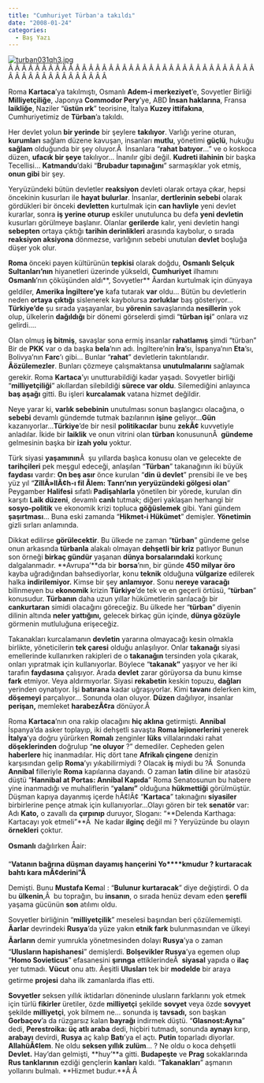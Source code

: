 ```yaml
---
title: "Cumhuriyet Türban'a takıldı"
date: "2008-01-24"
categories: 
  - Baş Yazı
---
```


[![turban031qh3.jpg](/uploads/2008/01/turban031qh3.jpg)](/uploads/2008/01/turban031qh3.jpg "turban031qh3.jpg")Â Â Â Â Â Â Â Â Â Â Â Â Â Â Â Â Â Â Â Â Â Â Â Â Â Â Â Â Â Â Â Â Â Â Â Â Â Â Â Â Â Â Â Â Â Â Â Â Â Â Â Â 

Roma **Kartaca**’ya takılmıştı, Osmanlı **Adem-i merkeziyet**’e, Sovyetler Birliği **Milliyetçiliğe**, Japonya **Commodor Pery**’ye, ABD **İnsan haklarına**, Fransa **laikliğe**, Naziler “**üstün ırk**” teorisine, İtalya **Kuzey ittifakına**, Cumhuriyetimiz de **Türban**’a takıldı.

Her devlet yolun **bir yerinde** bir şeylere **takılıyor**. Varlığı yerine oturan, **kurumları** sağlam düzene kavuşan, insanları **mutlu**, yönetimi **güçlü**, hukuğu **sağlam** olduğunda bir şey oluyor.Â  İnsanlara “**rahat batıyor**…” ve o koskoca düzen, **ufacık bir şeye** takılıyor… İnanılır gibi değil. **Kudreti ilahinin** bir başka Tecellisi… **Katmandu**’daki “**Brubadur tapınağını**” sarmaşıklar yok etmiş, **onun gibi** bir şey.

Yeryüzündeki bütün devletler **reaksiyon** devleti olarak ortaya çıkar, hepsi öncekinin kusurları ile **hayat bulurlar**. İnsanlar, **dertlerinin sebebi** olarak gördükleri bir önceki **devletten** kurtulmak için **can havliyle** yeni devlet kurarlar, sonra **iş yerine oturup** eskiler unutulunca bu defa **yeni devletin** kusurları görülmeye başlanır. Olanlar **gerilerde** kalır, yeni devletin hangi **sebepten** ortaya çıktığı **tarihin derinlikleri** arasında kaybolur, o sırada **reaksiyon aksiyona** dönmezse, varlığının sebebi unutulan **devlet** boşluğa düşer yok olur.

**Roma** önceki payen kültürünün **tepkisi** olarak doğdu, **Osmanlı Selçuk Sultanları’nın** hiyanetleri üzerinde yükseldi, **Cumhuriyet** ilhamını **Osmanlı**’nın çöküşünden aldı**, Sovyetler** Ãardan kurtulmak için dünyaya geldiler, **Amerika İngiltere’ye** kafa tutarak **var** oldu… Bütün bu devletlerin neden **ortaya çıktığı** sislenerek kaybolursa **zorluklar** baş gösteriyor…**Türkiye’de** şu sırada yaşayanlar, bu **yörenin** savaşlarında **nesillerin** yok olup, ülkelerin **dağıldığı** bir dönemi görselerdi şimdi “**türban işi**” onlara vız gelirdi….

Olan olmuş **iş bitmiş**, savaşlar sona ermiş insanlar **rahatlamış** şimdi “türban” Bir de **PKK** var o da başka **bela**’nın adı. İngiltere’nin **İra**’sı, İspanya’nın **Eta**’sı, Bolivya’nın **Farc**’ı gibi… Bunlar “**rahat**” devletlerin takıntılarıdır. **Ãözülemezler**. Bunları çözmeye çalışmaktansa **unutulmalarını** sağlamak gerekir. Roma **Kartaca**’yı unutturabildiği kadar yaşadı. Sovyetler birliği “**milliyetçiliği**” akıllardan silebildiği **sürece var oldu**. Silemediğini anlayınca **baş aşağı** gitti. Bu işleri **kurcalamak** vatana hizmet değildir.

Neye yarar ki, **varlık sebebinin** unutulması sonun başlangıcı olacağına, o **sebebi** devamlı gündemde tutmak bazılarının **işine** geliyor…**Gün** kazanıyorlar…**Türkiye**’de bir nesil **politikacılar** bunu **zekÃ¢** kuvvetiyle anladılar. İkide bir **laiklik** ve onun vitrini olan **türban** konusununÂ  **gündeme** gelmesinin başka bir **izah yolu** yoktur.

Türk siyasi **yaşamının**Â  şu yıllarda başlıca konusu olan ve gelecekte de **tarihçileri** pek meşgul edeceği, anlaşılan “**Türban**” takanağının iki büyük **faydası** vardır: **On beş asır** önce kurulan “**din ü devlet**” prensibi ile ve beş yüz yıl “**ZîllÃ»llÃ¢h-ı fil Âlem: Tanrı’nın yeryüzündeki gölgesi olan**” Peygamber **Halifesi** sıfatlı **Padişahlarla** yönetilen bir yörede, kurulan din karşıtı **Laik düzeni**, devamlı **canlı** tutmak; diğeri yaklaşan herhangi bir **sosyo-politik** ve ekonomik krizi topluca **göğüslemek** gibi. Yani gündem **şaşırtması**… Buna eski zamanda “**Hikmet-i Hükümet**” demişler. **Yönetimin** gizli sırları anlamında.

Dikkat edilirse **görülecektir**. Bu ülkede ne zaman “**türban**” gündeme gelse onun arkasında **türbanla** alakalı olmayan **dehşetli bir kriz** patlıyor Bunun son örneği **birkaç gündür** yaşanan **dünya borsalarındaki** korkunç dalgalanmadır. **Avrupa’**da bir **borsa**’nın, bir günde **450 milyar öro** kayba uğradığından bahsediyorlar, konu **teknik** olduğuna **vülgarize** edilerek halka **indirilemiyor.** Kimse bir şey **anlamıyor**. Sonu **nereye varacağı** bilinmeyen bu **ekonomik** krizin **Türkiye**’de tek ve en geçerli örtüsü, “**türban**” konusudur. **Türbanın** daha uzun yıllar hükümetlerin sarılacağı bir **cankurtaran** simidi olacağını göreceğiz. Bu ülkede her “**türban**” diyenin dilinin altında **neler yattığını,** gelecek birkaç gün içinde, **dünya gözüyle** görmenin mutluluğuna erişeceğiz.

Takanakları kurcalamanın **devletin** yararına olmayacağı kesin olmakla birlikte, yöneticilerin **tek çaresi** olduğu anlaşılıyor. Onlar **takanağı** siyasi emellerinde kullanırken rakipleri de o **takanağın** tersinden yola çıkarak, onları yıpratmak için kullanıyorlar. Böylece “**takanak”** yaşıyor ve her iki tarafın **faydasına** çalışıyor. Arada **devlet** zarar görüyorsa da bunu kimse **fark** etmiyor. Veya aldırmıyorlar. Siyasi **rekabetin** keskin topuzu, **dağları** yerinden oynatıyor. İşi **batırana** kadar uğraşıyorlar. Kimi **tavanı** delerken kim, **döşemeyi** parçalıyor… Sonunda olan oluyor. **Düzen** dağılıyor, insanlar **perişan,** memleket **harabezÃ¢ra** dönüyor.Â 

Roma **Kartaca**’nın ona rakip olacağını **hiç aklına** getirmişti. **Annibal** İspanya’da asker toplayıp, iki dehşetli savaşta **Roma lejionerlerini** yenerek **İtalya**’ya doğru yürürken **Romalı** zenginler **lüks** villalarındaki rahat **döşeklerinden** doğrulup “**ne oluyor** ?” demediler. Cepheden gelen **haberlere** hiç inanmadılar. Hiç dört tane **Afrikalı çingene** denizin karşısından gelip **Roma**’yı yıkabilirmiydi ? Olacak **iş** miydi bu ?Â  Sonunda **Annibal** filleriyle **Roma** kapılarına dayandı. O zaman **latin** diline bir atasözü düştü “**Hannibal at Portas: Annibal Kapıda**” Roma Senatosunun bu habere yine inanmadığı ve muhaliflerin “**yalanı”** olduğuna **hükmettiği** görülmüştür. Düşman kapıya dayanmış içerde hÃ¢lÃ¢ “**Kartaca**” takınağını **siyasiler** birbirlerine pençe atmak için kullanıyorlar…Olayı gören bir tek **senatör** var: Adı **Kato,** o zavallı da **çırpınıp** duruyor, Sloganı: “**Delenda Karthaga: Kartacayı yok etmeli”**Â  Ne kadar **ilginç** değil mi ? Yeryüzünde bu olayın **örnekleri** çoktur.

**Osmanlı** dağılırken Åair:

“**Vatanın bağrına düşman dayamış hançerini Yo****kmudur ? kurtaracak bahtı kara mÃ¢derini”Â** 

Demişti. Bunu **Mustafa Kem**al : “**Bulunur kurtaracak**” diye değiştirdi. O da bu **ülkenin**,Â  bu toprağın, bu **insanın**, o sırada henüz devam eden **şerefli** yaşama gücünün **son** atılımı oldu.

Sovyetler birliğinin “**milliyetçilik**” meselesi başından beri çözülememişti. **Ãarlar** devrindeki **Rusya**’da yüze yakın **etnik fark** bulunmasından ve ülkeyi **Ãarların** demir yumrukla yönetmesinden dolayı **Rusya**’ya o zaman “**Ulusların hapishanesi**” demişlerdi. **Bolşevikler Rusya**’ya egemen olup “**Homo Sovieticus**” efasanesini **şırınga** ettiklerindeÂ  **siyasal** yapıda o **ilaç** yer tutmadı. **Vücut** onu attı. Ãeşitli **Ulusları** tek bir **modelde** bir araya getirme **projesi** daha ilk zamanlarda iflas etti.

**Sovyetler** seksen yıllık iktidarları döneninde ulusların farklarını yok etmek için türlü **fikirler** üretiler, özde **milliyetçi** şekilde **sovyet** veya özde **sovyyet** şekilde **milliyetçi**, yok bilmem ne… sonunda iş **tavsadı,** son başkan **Gorbaçov**’a da rüzgarsız kalan **bayrağı** indirmek düştü. “**Glasnost:Ayna**” dedi, **Perestroika: üç atlı araba** dedi, hiçbiri tutmadı, sonunda **aynayı** kırıp, **arabayı** devirdi, **Rusya** aç kalıp **Batı**’ya el açtı. **Putin** toparladı diyorlar. **AllahüÃ¢lem**. Ne oldu **seksen yıllık zulüm**… ? Ne oldu o koca dehşetli **Devlet.** Hay’dan gelmişti, **huy’**a gitti. **Budapeşte** ve **Prag** sokaklarında **Rus tanklarının** ezdiği gençlerin **kanları** kaldı. “**Takanakları**” aşmanın yollarını bulmalı. **Hizmet budur.**Â Â
